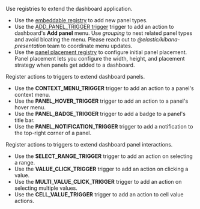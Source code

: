 Use registries to extend the dashboard application.

- Use the [embeddable registry](https://github.com/elastic/kibana/blob/main/examples/embeddable_examples/public/react_embeddables/search/register_search_embeddable.ts) to add new panel types.
- Use the [ADD_PANEL_TRIGGER trigger](https://github.com/elastic/kibana/blob/main/examples/embeddable_examples/public/react_embeddables/search/register_add_search_panel_action.tsx) trigger to add an action to dashboard's **Add panel** menu. Use *grouping* to nest related panel types and avoid bloating the menu. Please reach out to *@elastic/kibana-presentation* team to coordinate menu updates.
- Use the [panel placement registry](https://github.com/elastic/kibana/blob/main/examples/embeddable_examples/public/react_embeddables/field_list/register_field_list_embeddable.ts) to configure initial panel placement. Panel placement lets you configure the width, height, and placement strategy when panels get added to a dashboard.

Register actions to triggers to extend dashboard panels.

- Use the **CONTEXT_MENU_TRIGGER** trigger to add an action to a panel's context menu.
- Use the **PANEL_HOVER_TRIGGER** trigger to add an action to a panel's hover menu.
- Use the **PANEL_BADGE_TRIGGER** trigger to add a badge to a panel's title bar.
- Use the **PANEL_NOTIFICATION_TRIGGER** trigger to add a notification to the top-right corner of a panel.

Register actions to triggers to extend dashboard panel interactions.

- Use the **SELECT_RANGE_TRIGGER** trigger to add an action on selecting a range.
- Use the **VALUE_CLICK_TRIGGER** trigger to add an action on clicking a value.
- Use the **MULTI_VALUE_CLICK_TRIGGER** trigger to add an action on selecting multiple values.
- Use the **CELL_VALUE_TRIGGER** trigger to add an action to cell value actions.

